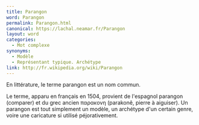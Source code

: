 ```yaml
---
title: Parangon
word: Parangon
permalink: Parangon.html
canonical: https://lachal.neamar.fr/Parangon
layout: word
categories:
  - Mot complexe
synonyms:
  - Modèle
  - Représentant typique. Archétype
link: http://fr.wikipedia.org/wiki/Parangon
---
```


En littérature, le terme parangon est un nom commun.

Le terme, apparu en français en 1504, provient de l'espagnol parangon (comparer) et du grec ancien &#960;&#945;&#961;&#945;&#954;&#959;&#957;&#951; (parakonê, pierre à aiguiser).
Un parangon est tout simplement un modèle, un archétype d'un certain genre, voire une caricature si utilisé péjorativement.

